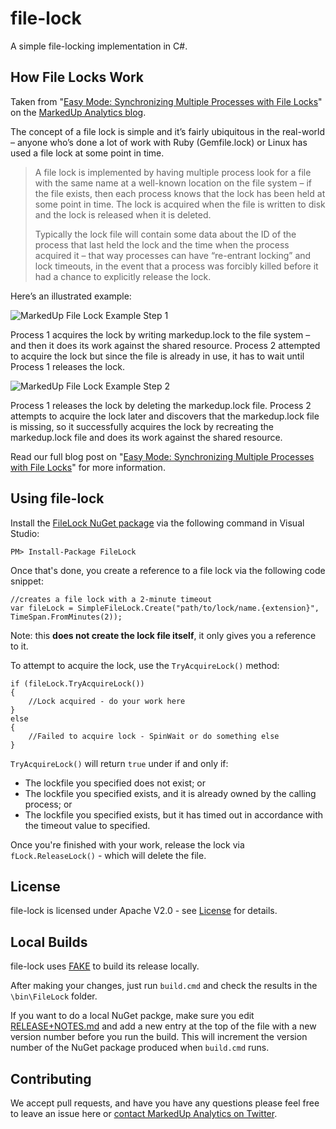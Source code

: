 file-lock
=========

A simple file-locking implementation in C#.

## How File Locks Work ##

Taken from "[Easy Mode: Synchronizing Multiple Processes with File Locks](http://blog.markedup.com/2014/07/easy-mode-synchronizing-multiple-processes-with-file-locks/ "Easy Mode: Synchronizing Multiple Processes with File Locks")" on the [MarkedUp Analytics blog](http://blog.markedup.com/ "MarkedUp Analytics and In-app Marketing Blog").

The concept of a file lock is simple and it’s fairly ubiquitous in the real-world – anyone who’s done a lot of work with Ruby (Gemfile.lock) or Linux has used a file lock at some point in time.

> A file lock is implemented by having multiple process look for a file with the same name at a well-known location on the file system – if the file exists, then each process knows that the lock has been held at some point in time. The lock is acquired when the file is written to disk and the lock is released when it is deleted.
> 
> Typically the lock file will contain some data about the ID of the process that last held the lock and the time when the process acquired it – that way processes can have “re-entrant locking” and lock timeouts, in the event that a process was forcibly killed before it had a chance to explicitly release the lock.

Here’s an illustrated example:

![MarkedUp File Lock Example Step 1](http://markedupblog.blob.core.windows.net/wordpress/2014/07/file-lock-example.png)

Process 1 acquires the lock by writing markedup.lock to the file system – and then it does its work against the shared resource. Process 2 attempted to acquire the lock but since the file is already in use, it has to wait until Process 1 releases the lock.

![MarkedUp File Lock Example Step 2](http://markedupblog.blob.core.windows.net/wordpress/2014/07/file-lock-example-step-2.png)

Process 1 releases the lock by deleting the markedup.lock file. Process 2 attempts to acquire the lock later and discovers that the markedup.lock file is missing, so it successfully acquires the lock by recreating the markedup.lock file and does its work against the shared resource.

Read our full blog post on "[Easy Mode: Synchronizing Multiple Processes with File Locks](http://blog.markedup.com/2014/07/easy-mode-synchronizing-multiple-processes-with-file-locks/ "Easy Mode: Synchronizing Multiple Processes with File Locks")" for more information.

## Using file-lock ##

Install the [FileLock NuGet package](https://www.nuget.org/packages/FileLock/ "MarkedUp C# File Lock package") via the following command in Visual Studio:

    PM> Install-Package FileLock

Once that's done, you create a reference to a file lock via the following code snippet:

    //creates a file lock with a 2-minute timeout
    var fileLock = SimpleFileLock.Create("path/to/lock/name.{extension}", TimeSpan.FromMinutes(2));
    
Note: this **does not create the lock file itself**, it only gives you a reference to it.

To attempt to acquire the lock, use the `TryAcquireLock()` method:

    if (fileLock.TryAcquireLock())
    {
    	//Lock acquired - do your work here
    }
    else
    {
    	//Failed to acquire lock - SpinWait or do something else
    }

`TryAcquireLock()` will return `true` under if and only if:

* The lockfile you specified does not exist; or
* The lockfile you specified exists, and it is already owned by the calling process; or
* The lockfile you specified exists, but it has timed out in accordance with the timeout value to specified.

Once you're finished with your work, release the lock via `fLock.ReleaseLock()` - which will delete the file.


## License ##
file-lock is licensed under Apache V2.0 - see [License](LICENSE) for details.

## Local Builds ##
file-lock uses [FAKE](https://github.com/fsharp/FAKE "FAKE - F# build system") to build its release locally. 

After making your changes, just run `build.cmd` and check the results in the `\bin\FileLock` folder.

If you want to do a local NuGet packge, make sure you edit [RELEASE+NOTES.md](RELEASE_NOTES.md) and add a new entry at the top of the file with a new version number before you run the build. This will increment the version number of the NuGet package produced when `build.cmd` runs.

## Contributing ##
We accept pull requests, and have you have any questions please feel free to leave an issue here or [contact MarkedUp Analytics on Twitter](https://twitter.com/markedupmobi "MarkedUp Analytics and In-app Marketing on Twitter").
